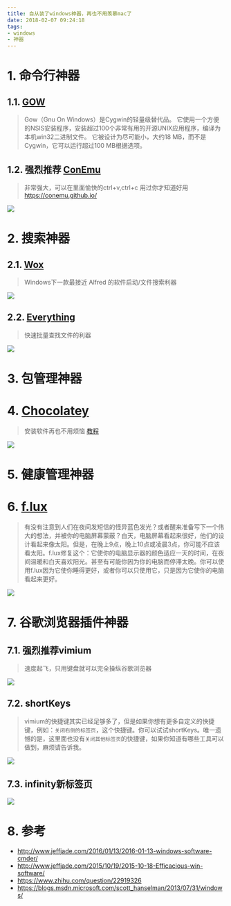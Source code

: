 ```yaml
---
title: 自从装了windows神器，再也不用羡慕mac了
date: 2018-02-07 09:24:18
tags:
- windows
- 神器
---
```


# 1. 命令行神器
## 1.1. [GOW](https://github.com/bmatzelle/gow)
> Gow（Gnu On Windows）是Cygwin的轻量级替代品。 它使用一个方便的NSIS安装程序，安装超过100个非常有用的开源UNIX应用程序，编译为本机win32二进制文件。 它被设计为尽可能小，大约18 MB，而不是Cygwin，它可以运行超过100 MB根据选项。

## 1.2. 强烈推荐 [ConEmu](https://conemu.github.io/)
> 非常强大，可以在里面愉快的ctrl+v,ctrl+c
> 用过你才知道好用
> https://conemu.github.io/

![](https://wdd-images.oss-cn-shanghai.aliyuncs.com/20180207092640_YZRllN_Screenshot.jpeg)


# 2. 搜索神器
## 2.1. [Wox](http://www.getwox.com/)
> Windows下一款最接近 Alfred 的软件启动/文件搜索利器

![](https://wdd-images.oss-cn-shanghai.aliyuncs.com/20180207092710_pxaoZs_Screenshot.jpeg)

## 2.2. [Everything](http://www.voidtools.com/)
> 快速批量查找文件的利器

![](https://wdd-images.oss-cn-shanghai.aliyuncs.com/20180207092724_2J8b1j_Screenshot.jpeg)


# 3. 包管理神器
# 4. [Chocolatey](https://chocolatey.org/)
> 安装软件再也不用烦恼
[教程](https://laravel-china.org/topics/67)

![](https://wdd-images.oss-cn-shanghai.aliyuncs.com/20180207092800_QUwCtM_Screenshot.jpeg)

# 5. 健康管理神器
# 6. [f.lux](https://justgetflux.com/)
> 有没有注意到人们在夜间发短信的怪异蓝色发光？或者醒来准备写下一个伟大的想法，并被你的电脑屏幕蒙蔽？白天，电脑屏幕看起来很好，他们的设计看起来像太阳。但是，在晚上9点，晚上10点或凌晨3点，你可能不应该看太阳。f.lux修复这个：它使你的电脑显示器的颜色适应一天的时间，在夜间温暖和白天喜欢阳光。甚至有可能你因为你的电脑而停滞太晚。你可以使用f.lux因为它使你睡得更好，或者你可以只使用它，只是因为它使你的电脑看起来更好。

![](https://wdd-images.oss-cn-shanghai.aliyuncs.com/20180207092815_zz11tq_Screenshot.jpeg)

# 7. 谷歌浏览器插件神器
## 7.1. 强烈推荐vimium
> 速度起飞，只用键盘就可以完全操纵谷歌浏览器

![](https://wdd-images.oss-cn-shanghai.aliyuncs.com/20180207092830_nDZN5E_Screenshot.jpeg)

## 7.2. shortKeys
> vimium的快捷键其实已经足够多了，但是如果你想有更多自定义的快捷键，例如：`关闭右侧的标签页`，这个快捷键。你可以试试shortKeys。唯一遗憾的是，这里面也没有`关闭其他标签页`的快捷键，如果你知道有哪些工具可以做到，麻烦请告诉我。

![](https://wdd-images.oss-cn-shanghai.aliyuncs.com/20180207092845_ihUE4D_Screenshot.jpeg)



## 7.3. infinity新标签页

![](https://wdd-images.oss-cn-shanghai.aliyuncs.com/20180207092901_tOTDlF_Screenshot.jpeg)

# 8. 参考
- http://www.jeffjade.com/2016/01/13/2016-01-13-windows-software-cmder/
- http://www.jeffjade.com/2015/10/19/2015-10-18-Efficacious-win-software/
- https://www.zhihu.com/question/22919326
- https://blogs.msdn.microsoft.com/scott_hanselman/2013/07/31/windows/

